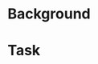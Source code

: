 # Background
<!--- Put any relevant background information here. --->

# Task
<!--- Put the task here (ideally bullet points). --->
